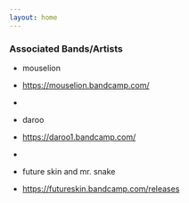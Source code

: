 ```yaml
---
layout: home
---
```


### Associated Bands/Artists
- mouselion
- https://mouselion.bandcamp.com/
- 


- daroo
- https://daroo1.bandcamp.com/
-


- future skin and mr. snake
- https://futureskin.bandcamp.com/releases
